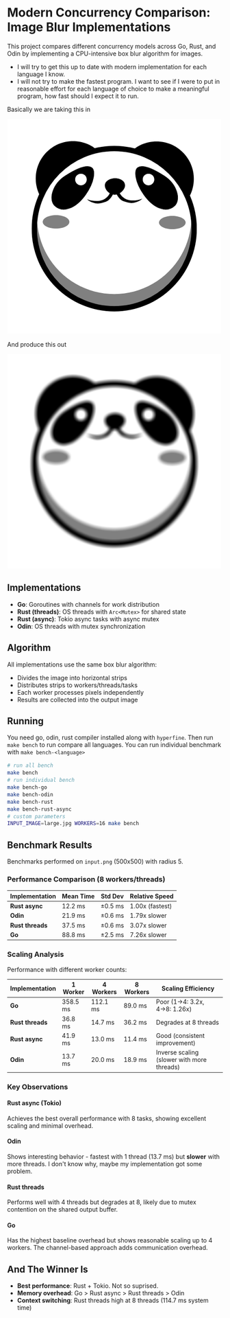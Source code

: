 # Modern Concurrency Comparison: Image Blur Implementations

This project compares different concurrency models across Go, Rust, and Odin by implementing a CPU-intensive box blur algorithm for images.

- I will try to get this up to date with modern implementation for each language I know.
- I will not try to make the fastest program. I want to see if I were to put in reasonable effort for each language of choice to make a meaningful program, how fast should I expect it to run.

Basically we are taking this in

![input](input.png)

And produce this out

![output](output.png)

## Implementations

- **Go**: Goroutines with channels for work distribution
- **Rust (threads)**: OS threads with `Arc<Mutex>` for shared state
- **Rust (async)**: Tokio async tasks with async mutex
- **Odin**: OS threads with mutex synchronization

## Algorithm

All implementations use the same box blur algorithm:
- Divides the image into horizontal strips
- Distributes strips to workers/threads/tasks
- Each worker processes pixels independently
- Results are collected into the output image

## Running
You need go, odin, rust compiler installed along with `hyperfine`. Then run `make bench` to run compare all languages. You can run individual benchmark with `make bench-<language>`
```bash
# run all bench
make bench
# run individual bench
make bench-go
make bench-odin
make bench-rust
make bench-rust-async
# custom parameters
INPUT_IMAGE=large.jpg WORKERS=16 make bench
```

## Benchmark Results

Benchmarks performed on `input.png` (500x500) with radius 5.

### Performance Comparison (8 workers/threads)

| Implementation | Mean Time | Std Dev | Relative Speed |
|---------------|-----------|---------|----------------|
| **Rust async** | 12.2 ms | ±0.5 ms | 1.00x (fastest) |
| **Odin** | 21.9 ms | ±0.6 ms | 1.79x slower |
| **Rust threads** | 37.5 ms | ±0.6 ms | 3.07x slower |
| **Go** | 88.8 ms | ±2.5 ms | 7.26x slower |

### Scaling Analysis

Performance with different worker counts:

| Implementation | 1 Worker | 4 Workers | 8 Workers | Scaling Efficiency |
|---------------|----------|-----------|-----------|-------------------|
| **Go** | 358.5 ms | 112.1 ms | 89.0 ms | Poor (1→4: 3.2x, 4→8: 1.26x) |
| **Rust threads** | 36.8 ms | 14.7 ms | 36.2 ms | Degrades at 8 threads |
| **Rust async** | 41.9 ms | 13.0 ms | 11.4 ms | Good (consistent improvement) |
| **Odin** | 13.7 ms | 20.0 ms | 18.9 ms | Inverse scaling (slower with more threads) |

### Key Observations

#### Rust async (Tokio)
Achieves the best overall performance with 8 tasks, showing excellent scaling and minimal overhead.

#### Odin
Shows interesting behavior - fastest with 1 thread (13.7 ms) but **slower** with more threads. I don't know why, maybe my implementation got some problem.

#### Rust threads
Performs well with 4 threads but degrades at 8, likely due to mutex contention on the shared output buffer.

#### Go
Has the highest baseline overhead but shows reasonable scaling up to 4 workers. The channel-based approach adds communication overhead.

## And The Winner Is

- **Best performance**: Rust + Tokio. Not so suprised.
- **Memory overhead**: Go > Rust async > Rust threads > Odin
- **Context switching**: Rust threads high at 8 threads (114.7 ms system time)
